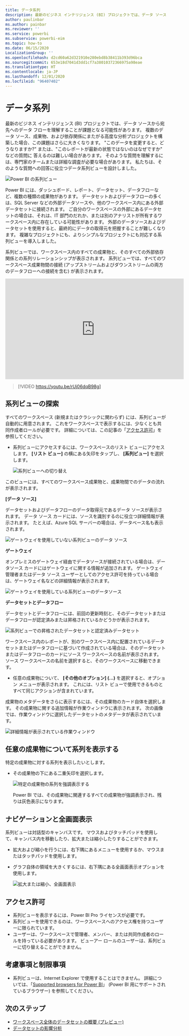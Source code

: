 ```yaml
---
title: データ系列
description: 最新のビジネス インテリジェンス (BI) プロジェクトでは、データ ソースから宛先へのデータ フローを理解することが、お客様の多くにとって重要な課題です。
author: paulinbar
ms.author: painbar
ms.reviewer: ''
ms.service: powerbi
ms.subservice: powerbi-eim
ms.topic: how-to
ms.date: 06/15/2020
LocalizationGroup: ''
ms.openlocfilehash: d2cd60a62d321910e280ebd8b38411b393d96bca
ms.sourcegitcommit: 653e18d7041d3dd1cf7a38010372366975a98eae
ms.translationtype: HT
ms.contentlocale: ja-JP
ms.lasthandoff: 12/01/2020
ms.locfileid: "96407402"
---
```

# <a name="data-lineage"></a>データ系列
最新のビジネス インテリジェンス (BI) プロジェクトでは、データ ソースから宛先へのデータ フローを理解することが課題となる可能性があります。 複数のデータ ソース、成果物、および依存関係にまたがる高度な分析プロジェクトを構築した場合、この課題はさらに大きくなります。 "このデータを変更すると、どうなりますか?"  または、"このレポートが最新の状態ではないのはなぜですか" などの質問に 答えるのは難しい場合があります。 そのような質問を理解するには、専門家のチームまたは詳細な調査が必要な場合があります。 私たちは、そのような質問への回答に役立つデータ系列ビューを設計しました。

![Power BI の系列ビュー](media/service-data-lineage/service-data-lineage-view.png)
 
Power BI には、ダッシュボード、レポート、データセット、データフローなど、複数の種類の成果物があります。 データセットおよびデータフローの多くは、SQL Server などの外部データソースや、他のワークスペース内にある外部データセットに接続されます。 ご自分のワークスペースの外部にあるデータセットの場合は、それは、IT 部門のだれか、または別のアナリストが所有するワークスペース内に存在している可能性があります。 外部のデータソースおよびデータセットを使用すると、最終的にデータの取得元を把握することが難しくなります。 複雑なプロジェクトにも、よりシンプルなプロジェクトにも対応する系列ビューを導入しました。

系列ビューでは、ワークスペース内のすべての成果物と、そのすべての外部依存関係との系列リレーションシップが表示されます。 系列ビューでは、すべてのワークスペース成果物間の接続 (アップストリームおよびダウンストリームの両方のデータフローへの接続を含む) が表示されます。    

<iframe width="560" height="315" src="https://www.youtube.com/embed/rUj06dqB98g" frameborder="0" allowfullscreen></iframe>



> [!VIDEO https://youtu.be/rUj06dqB98g]

## <a name="explore-lineage-view"></a>系列ビューの探索

すべてのワークスペース (新規またはクラシックに関わらず) には、系列ビューが自動的に用意されます。 これをワークスペースで表示するには、少なくとも共同作成者ロールが必要です。 詳細については、この記事の「[アクセス許可](#permissions)」を参照してください。

* 系列ビューにアクセスするには、ワークスペースのリスト ビューにアクセスします。 **[リスト ビュー]** の横にある矢印をタップし、 **[系列ビュー]** を選択します。

   ![系列ビューへの切り替え](media/service-data-lineage/service-data-lineage-view-select.png)

このビューには、すべてのワークスペース成果物と、成果物間でのデータの流れが表示されます。

**[データ ソース]**

データセットおよびデータフローのデータ取得元であるデータ ソースが表示されます。 データ ソース カードには、ソースを識別するのに役立つ詳細情報が表示されます。 たとえば、Azure SQL サーバーの場合は、データベース名も表示されます。

![ゲートウェイを使用していない系列ビューのデータ ソース](media/service-data-lineage/service-data-lineage-data-source-card.png)
 
**ゲートウェイ**

オンプレミスのゲートウェイ経由でデータソースが接続されている場合は、データソース カードにはゲートウェイに関する情報が追加されます。 ゲートウェイ管理者またはデータ ソース ユーザーとしてのアクセス許可を持っている場合は、ゲートウェイ名などの詳細情報が表示されます。

![ゲートウェイを使用している系列ビューのデータソース](media/service-data-lineage/service-data-lineage-data-gateway-card.png)

**データセットとデータフロー**
 
データセットとデータフローには、前回の更新時刻と、そのデータセットまたはデータフローが認定済みまたは昇格されているかどうかが表示されます。

![系列ビューでの昇格されたデータセットと認定済みデータセット](media/service-data-lineage/service-data-lineage-promoted-certified.png)
 
ワークスペース内のレポートが、別のワークスペース内に配置されているデータセットまたはデータフローに基づいて作成されている場合は、そのデータセットまたはデータフローのカードにソース ワークスペースの名前が表示されます。 ソース ワークスペースの名前を選択すると、そのワークスペースに移動できます。

* 任意の成果物について、 **[その他のオプション] (...)** を選択すると、オプション メニューが表示されます。 これには、リスト ビューで使用できるものとすべて同じアクションが含まれています。

成果物のメタデータをさらに表示するには、その成果物のカード自体を選択します。 その成果物に関する追加情報が作業ウィンドウに表示されます。 次の画像では、作業ウィンドウに選択したデータセットのメタデータが表示されています。

![詳細情報が表示されている作業ウィンドウ](media/service-data-lineage/service-data-lineage-side-pane.png)
 
## <a name="show-lineage-for-any-artifact"></a>任意の成果物について系列を表示する 

特定の成果物に対する系列を表示したいとします。

* その成果物の下にある二重矢印を選択します。

   ![特定の成果物の系列を強調表示する](media/service-data-lineage/service-data-lineage-specific-artifact.png)

   Power BI では、その成果物に関連するすべての成果物が強調表示され、残りは灰色表示になります。 

## <a name="navigation-and-full-screen"></a>ナビゲーションと全画面表示 

系列ビューは対話型のキャンバスです。 マウスおよびタッチパッドを使用して、キャンバス内を移動したり、拡大または縮小したりすることができます。

* 拡大および縮小を行うには、右下隅にあるメニューを使用するか、マウスまたはタッチパッドを使用します。
* グラフ自体の領域を大きくするには、右下隅にある全画面表示オプションを使用します。 

    ![拡大または縮小、全画面表示](media/service-data-lineage/service-data-lineage-zoom.png)

## <a name="permissions"></a>アクセス許可

* 系列ビューを表示するには、Power BI Pro ライセンスが必要です。
* 系列ビューを使用できるのは、ワークスペースへのアクセス権を持つユーザーに限られています。
* ユーザーは、ワークスペースで管理者、メンバー、または共同作成者のロールを持っている必要があります。 ビューアー ロールのユーザーは、系列ビューに切り替えることができません。


## <a name="considerations-and-limitations"></a>考慮事項と制限事項

- 系列ビューは、Internet Explorer で使用することはできません。 詳細については、「[Supported browsers for Power BI](../fundamentals/power-bi-browsers.md)」 (Power BI 用にサポートされているブラウザー) を参照してください。

## <a name="next-steps"></a>次のステップ

* [ワークスペース全体のデータセットの概要 (プレビュー)](../connect-data/service-datasets-across-workspaces.md)
* [データセットの影響分析](service-dataset-impact-analysis.md)
